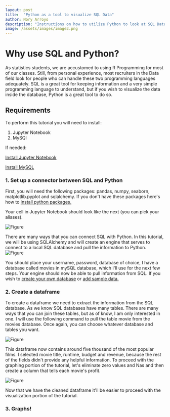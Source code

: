 ```yaml
---
layout: post
title:  "Python as a tool to visualize SQL Data"
author: Nory Arroyo
description: "Instructions on how to utilize Python to look at SQL Data "
image: /assets/images/image3.png
---
```

# Why use SQL and Python? 

As statistics students, we are accustomed to using R Programming for most of our classes. Still, from personal experience, most recruiters in the Data field look for people who can handle these two programming languages adequately. SQL is a great tool for keeping information and a very simple programming language to understand, but if you wish to visualize the data inside the database, Python is a great tool to do so. 

## Requirements 

To perform this tutorial you will need to install: 

1. Jupyter Notebook 
2. MySQl

If needed: 

[Install Jupyter Notebook](https://jupyter.org/install)  

[Install MySQL](https://dev.mysql.com/doc/mysql-installation-excerpt/5.7/en/)

### 1. Set up a connector between SQL and Python 

First, you will need the following packages: pandas, numpy, seaborn, matplotlib.pyplot and sqlalchemy. If you don't have these packages here's how to [install python packages.](https://packaging.python.org/en/latest/tutorials/installing-packages/)

Your cell in Jupyter Notebook should look like the next (you can pick your aliases). 

![Figure](https://github.com/noryarroyo/my386blog/raw/main/assets/images/packages.png)

There are many ways that you can connect SQL with Python. In this tutorial, we will be using SQLAlchemy and will create an engine that serves to connect to a local SQL database and pull the information to Python. 
![Figure](https://github.com/noryarroyo/my386blog/raw/main/assets/images/engine.png)

 You should place your username, password, database of choice, I have a database called movies in mySQL database, which I'll use for the next few steps. Your engine should now be able to pull information from SQL. If you wish to [create your own database](https://learn.microsoft.com/en-us/sql/relational-databases/databases/create-a-database?view=sql-server-ver16) or [add sample data.](https://learn.microsoft.com/en-us/sql/samples/adventureworks-install-configure?view=sql-server-ver16&tabs=ssms) 


### 2. Create a dataframe 

To create a dataframe we need to extract the information from the SQL database. As we know SQL databases have many tables. There are many ways that you can join these tables, but as of know, I am only interested in one. I will use the following command to pull the table movie from the movies database. Once again, you can choose whatever database and tables you want. 

![Figure](https://github.com/noryarroyo/my386blog/raw/main/assets/images/first_dataframe.png)

This dataframe now contains around five thousand of the most popular films. I selected movie title, runtime, budget and revenue, because the rest of the fields didn't provide any helpful information. To proceed with the graphing portion of the tutorial, let's eliminate zero values and Nas and then create a column that tells each movie's profit. 

![Figure](https://github.com/noryarroyo/my386blog/raw/main/assets/images/cleaned_dataframe.png)

Now that we have the cleaned dataframe it'll be easier to proceed with the visualization portion of the tutorial. 

### 3. Graphs!















